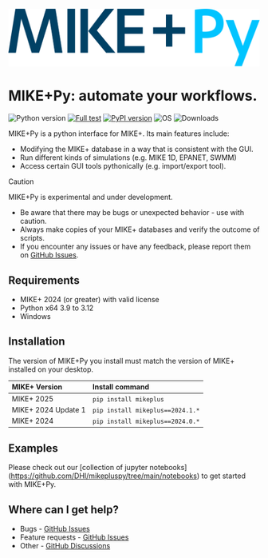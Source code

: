 ![logo](https://raw.githubusercontent.com/DHI/mikepluspy/main/images/logo/mikeplus-py.svg)
# MIKE+Py: automate your workflows.
 ![Python version](https://img.shields.io/pypi/pyversions/mikeplus.svg)
 [![Full test](https://github.com/DHI/mikepluspy/actions/workflows/full_test.yml/badge.svg)](https://github.com/DHI/mikepluspy/actions/workflows/full_test.yml)
[![PyPI version](https://badge.fury.io/py/mikeplus.svg)](https://badge.fury.io/py/mikeplus)
![OS](https://img.shields.io/badge/OS-Windows-blue)
![Downloads](https://img.shields.io/pypi/dm/mikeplus)

MIKE+Py is a python interface for MIKE+. Its main features include:
* Modifying the MIKE+ database in a way that is consistent with the GUI.
* Run different kinds of simulations (e.g. MIKE 1D, EPANET, SWMM)
* Access certain GUI tools pythonically (e.g. import/export tool).

> [!CAUTION]
> MIKE+Py is experimental and under development.
> * Be aware that there may be bugs or unexpected behavior - use with caution.
> * Always make copies of your MIKE+ databases and verify the outcome of scripts.
> * If you encounter any issues or have any feedback, please report them on [GitHub Issues](https://github.com/DHI/mikepluspy/issues).

## Requirements
* MIKE+ 2024 (or greater) with valid license
* Python x64 3.9 to 3.12
* Windows

## Installation

The version of MIKE+Py you install must match the version of MIKE+ installed on your desktop. 

| MIKE+ Version | Install command|
|:--------------|:---------------|
| MIKE+ 2025 | `pip install mikeplus` |
| MIKE+ 2024 Update 1 | `pip install mikeplus==2024.1.*` |
| MIKE+ 2024 | `pip install mikeplus==2024.0.*` |


## Examples
Please check out our [collection of jupyter notebooks] (https://github.com/DHI/mikepluspy/tree/main/notebooks) to get started with MIKE+Py.

## Where can I get help?
* Bugs - [GitHub Issues](https://github.com/DHI/mikepluspy/issues)
* Feature requests - [GitHub Issues](https://github.com/DHI/mikepluspy/issues) 
* Other - [GitHub Discussions](http://github.com/DHI/mikepluspy/discussions)